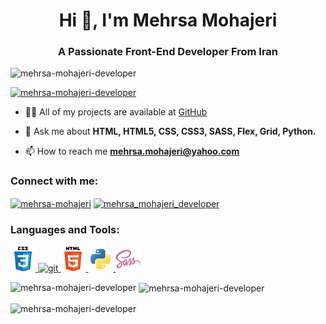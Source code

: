 <h1 align="center">Hi 👋, I'm Mehrsa Mohajeri</h1>
<h3 align="center">A Passionate Front-End Developer From Iran</h3>

<p align="left"> <img src="https://komarev.com/ghpvc/?username=mehrsa-mohajeri-developer&label=Profile%20views&color=0e75b6&style=flat" alt="mehrsa-mohajeri-developer" /> </p>

<p align="left"> <a href="https://github.com/ryo-ma/github-profile-trophy"><img src="https://github-profile-trophy.vercel.app/?username=mehrsa-mohajeri-developer" alt="mehrsa-mohajeri-developer" /></a> </p>

- 👨‍💻 All of my projects are available at [GitHub](https://github.com/mehrsa-mohajeri-developer)

- 💬 Ask me about **HTML, HTML5, CSS, CSS3, SASS, Flex, Grid, Python.**

- 📫 How to reach me **mehrsa.mohajeri@yahoo.com**

<h3 align="left">Connect with me:</h3>
<p align="left">
<a href="https://linkedin.com/in/mehrsa-mohajeri" target="blank"><img align="center" src="https://raw.githubusercontent.com/rahuldkjain/github-profile-readme-generator/master/src/images/icons/Social/linked-in-alt.svg" alt="mehrsa-mohajeri" height="30" width="40" /></a>
<a href="https://instagram.com/mehrsa_mohajeri_developer" target="blank"><img align="center" src="https://raw.githubusercontent.com/rahuldkjain/github-profile-readme-generator/master/src/images/icons/Social/instagram.svg" alt="mehrsa_mohajeri_developer" height="30" width="40" /></a>
</p>

<h3 align="left">Languages and Tools:</h3>
<p align="left"> <a href="https://www.w3schools.com/css/" target="_blank" rel="noreferrer"> <img src="https://raw.githubusercontent.com/devicons/devicon/master/icons/css3/css3-original-wordmark.svg" alt="css3" width="40" height="40"/> </a> <a href="https://git-scm.com/" target="_blank" rel="noreferrer"> <img src="https://www.vectorlogo.zone/logos/git-scm/git-scm-icon.svg" alt="git" width="40" height="40"/> </a> <a href="https://www.w3.org/html/" target="_blank" rel="noreferrer"> <img src="https://raw.githubusercontent.com/devicons/devicon/master/icons/html5/html5-original-wordmark.svg" alt="html5" width="40" height="40"/> </a> <a href="https://www.python.org" target="_blank" rel="noreferrer"> <img src="https://raw.githubusercontent.com/devicons/devicon/master/icons/python/python-original.svg" alt="python" width="40" height="40"/> </a> <a href="https://sass-lang.com" target="_blank" rel="noreferrer"> <img src="https://raw.githubusercontent.com/devicons/devicon/master/icons/sass/sass-original.svg" alt="sass" width="40" height="40"/> </a> </p>

<p><img align="left" src="https://github-readme-stats.vercel.app/api/top-langs?username=mehrsa-mohajeri-developer&show_icons=true&locale=en&layout=compact" alt="mehrsa-mohajeri-developer" /></p>

<p>&nbsp;<img align="center" src="https://github-readme-stats.vercel.app/api?username=mehrsa-mohajeri-developer&show_icons=true&locale=en" alt="mehrsa-mohajeri-developer" /></p>

<p><img align="center" src="https://github-readme-streak-stats.herokuapp.com/?user=mehrsa-mohajeri-developer&" alt="mehrsa-mohajeri-developer" /></p>
